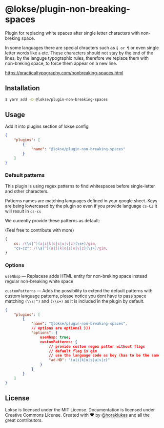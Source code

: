 # @lokse/plugin-non-breaking-spaces

Plugin for replacing white spaces after single letter characters with non-breking space.

In some languages there are special chracters such as `§ or ¶` or even single letter words like `a` etc.
These characters should not stay by the end of the lines, by the languge typographic rules,
therefore we replace them with non-breking space, to force them appear on a new line.

https://practicaltypography.com/nonbreaking-spaces.html

## Installation

```sh
$ yarn add -D @lokse/plugin-non-breaking-spaces
```

## Usage

Add it into plugins section of lokse config

```json
{
    "plugins": [
        { 
            "name": "@lokse/plugin-non-breaking-spaces"
        }
    ]
}
```

### Default patterns

This plugin is using regex patterns to find whitespaces before single-letter and other characters.

Patterns names are matching languages defined in your google sheet. Keys are being lowercased by the plugin so even if you provide language `cs-CZ` it will result in `cs-cs`

We currently provide these patterns as default:

(Feel free to contribute with more)

```js
{
    cs: /(\s|^)(a|i|k|o|s|u|v|z)(\s+)/gim,
    "cs-cz": /(\s|^)(a|i|k|o|s|u|v|z)(\s+)/gim,
}
```
### Options 

`useNbsp` — Replacese adds HTML entity for non-breking space instead regular non-breaking white space

`customPatterns` — Adds the possibility to extend the default patterns with custom language patterns, please notice you dont have to pass space matching `(\\s|^)` and `(\\s+)` as it is included in the plugin by default. 

```json
{
    "plugins": [
        { 
            "name": "@lokse/plugin-non-breaking-spaces", 
            // options are optional )))
            "options": { 
                useNbsp: true;
                customPatterns: {
                    // provide custom regex patter without flags
                    // default flag is gim
                    // use the language code as key (has to be the same as your lang in the spreadsheet)
                    "ad-HD": "(a|i|k|o|s|u|v|z)"
                }
            }
        }
    ]
}
```

## License
Lokse is licensed under the MIT License.
Documentation is licensed under Creative Commons License.
Created with ♥ by [@horaklukas](https://github.com/horaklukas) and all the great contributors.